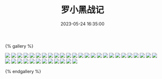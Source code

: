 ﻿---
title: 罗小黑战记
date: 2023-05-24 16:35:00
comments: false
---

{% gallery %}

![](https://fastly.jsdelivr.net/gh/1405720461/images@master/Luo_XiaoHei/1.avif)
![](https://fastly.jsdelivr.net/gh/1405720461/images@master/Luo_XiaoHei/2.avif)
![](https://fastly.jsdelivr.net/gh/1405720461/images@master/Luo_XiaoHei/3.avif)
![](https://fastly.jsdelivr.net/gh/1405720461/images@master/Luo_XiaoHei/4.avif)
![](https://fastly.jsdelivr.net/gh/1405720461/images@master/Luo_XiaoHei/5.avif)
![](https://fastly.jsdelivr.net/gh/1405720461/images@master/Luo_XiaoHei/6.avif)
![](https://fastly.jsdelivr.net/gh/1405720461/images@master/Luo_XiaoHei/7.avif)
![](https://fastly.jsdelivr.net/gh/1405720461/images@master/Luo_XiaoHei/8.avif)
![](https://fastly.jsdelivr.net/gh/1405720461/images@master/Luo_XiaoHei/9.avif)
![](https://fastly.jsdelivr.net/gh/1405720461/images@master/Luo_XiaoHei/10.avif)
![](https://fastly.jsdelivr.net/gh/1405720461/images@master/Luo_XiaoHei/11.avif)
![](https://fastly.jsdelivr.net/gh/1405720461/images@master/Luo_XiaoHei/12.avif)
![](https://fastly.jsdelivr.net/gh/1405720461/images@master/Luo_XiaoHei/13.avif)
![](https://fastly.jsdelivr.net/gh/1405720461/images@master/Luo_XiaoHei/14.avif)
![](https://fastly.jsdelivr.net/gh/1405720461/images@master/Luo_XiaoHei/15.avif)
![](https://fastly.jsdelivr.net/gh/1405720461/images@master/Luo_XiaoHei/16.avif)
![](https://fastly.jsdelivr.net/gh/1405720461/images@master/Luo_XiaoHei/17.avif)
![](https://fastly.jsdelivr.net/gh/1405720461/images@master/Luo_XiaoHei/18.avif)
![](https://fastly.jsdelivr.net/gh/1405720461/images@master/Luo_XiaoHei/19.avif)
![](https://fastly.jsdelivr.net/gh/1405720461/images@master/Luo_XiaoHei/20.avif)
![](https://fastly.jsdelivr.net/gh/1405720461/images@master/Luo_XiaoHei/21.avif)
![](https://fastly.jsdelivr.net/gh/1405720461/images@master/Luo_XiaoHei/22.avif)
![](https://fastly.jsdelivr.net/gh/1405720461/images@master/Luo_XiaoHei/23.avif)
![](https://fastly.jsdelivr.net/gh/1405720461/images@master/Luo_XiaoHei/24.avif)
![](https://fastly.jsdelivr.net/gh/1405720461/images@master/Luo_XiaoHei/25.avif)
![](https://fastly.jsdelivr.net/gh/1405720461/images@master/Luo_XiaoHei/26.avif)
![](https://fastly.jsdelivr.net/gh/1405720461/images@master/Luo_XiaoHei/27.avif)
![](https://fastly.jsdelivr.net/gh/1405720461/images@master/Luo_XiaoHei/28.avif)
![](https://fastly.jsdelivr.net/gh/1405720461/images@master/Luo_XiaoHei/29.avif)
![](https://fastly.jsdelivr.net/gh/1405720461/images@master/Luo_XiaoHei/30.avif)
![](https://fastly.jsdelivr.net/gh/1405720461/images@master/Luo_XiaoHei/31.avif)
![](https://fastly.jsdelivr.net/gh/1405720461/images@master/Luo_XiaoHei/32.avif)
![](https://fastly.jsdelivr.net/gh/1405720461/images@master/Luo_XiaoHei/33.avif)
![](https://fastly.jsdelivr.net/gh/1405720461/images@master/Luo_XiaoHei/34.avif)
![](https://fastly.jsdelivr.net/gh/1405720461/images@master/Luo_XiaoHei/35.avif)
![](https://fastly.jsdelivr.net/gh/1405720461/images@master/Luo_XiaoHei/36.avif)
![](https://fastly.jsdelivr.net/gh/1405720461/images@master/Luo_XiaoHei/37.avif)

{% endgallery %}
